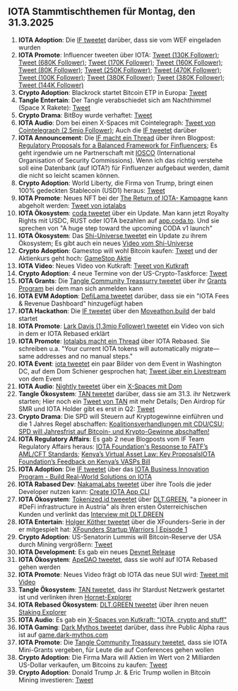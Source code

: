## IOTA Stammtischthemen für Montag, den 31.3.2025

1. **IOTA Adoption**: Die [IF tweetet](https://x.com/iota/status/1904473370810626286) darüber, dass sie vom WEF eingeladen wurden
2. **IOTA Promote**: Influencer tweeten über IOTA: [Tweet (130K Follower)](https://x.com/blackbeardXBT/status/1904419569701105963); [Tweet (680K Follower)](https://x.com/MartiniGuyYT/status/1904515909558935802); [Tweet (170K Follower)](https://x.com/0xChainMind/status/1904496972481941801); [Tweet (160K Follower)](https://x.com/thecryptomonk/status/1904581237546659877); [Tweet (80K Follower)](https://x.com/blazing420s/status/1904783091870073074); [Tweet (250K Follower)](https://x.com/QuintenFrancois/status/1904798614305857845); [Tweet (470K Follower)](https://x.com/AltCryptoGems/status/1904847045078188101); [Tweet (100K Follower)](https://x.com/kurcenli34/status/1904996435365617870); [Tweet (380K Follower)](https://x.com/MerlijnTrader/status/1905213208568512948); [Tweet (380K Follower)](https://x.com/MerlijnTrader/status/1906398519071781044); [Tweet (144K Follower)](https://x.com/top7ico/status/1906635568466784532)
3. **Crypto Adoption**: Blackrock startet Bitcoin ETP in Europa: [Tweet](https://x.com/BTC_Archive/status/1904463475235024980)
4. **Tangle Entertain**: Der Tangle verabschiedet sich am Nachthimmel (Space X Rakete): [Tweet](https://x.com/volcaholic1/status/1904308984149856522)
5. **Crypto Drama**: BitBoy wurde verhaftet: [Tweet](https://x.com/Cointelegraph/status/1904737896030232626)
6. **IOTA Audio**: Dom bei einen X-Spaces mit Cointelegraph: [Tweet von Cointelegraph (2,5mio Follower)](https://x.com/Cointelegraph/status/1904533672105013653); Auch die [IF tweetet](https://x.com/iota/status/1904504396844769415) darüber
7. **IOTA Announcement**: Die [IF macht ein Thread](https://x.com/iota/status/1904533739260002555) über ihren Blogpost: [Regulatory Proposals for a Balanced Framework for Finfluencers](https://blog.iota.org/regulatory-proposals-finfluencers/); Es geht irgendwie um ne Partnerschaft mit [IOSCO](https://www.iosco.org/?ref=blog.iota.org) (International Organisation of Security Commissions). Wenn ich das richtig verstehe soll eine Datenbank (auf IOTA?) für Finfluenzer aufgebaut werden, damit die nicht so leicht scamen können.
8. **Crypto Adoption**: World Liberty, die Firma von Trump, bringt einen 100% gedeckten Stablecoin (USD1) heraus: [Tweet](https://x.com/Ashcryptoreal/status/1904525564838343103)
9. **IOTA Promote**: Neues NFT bei der [The Return of IOTA- Kampagne](https://guild.xyz/iota/the-return-of-iota) kann abgeholt werden: [Tweet von iotalabs](https://x.com/iotalabs_/status/1904550472851087783)
10. **IOTA Ökosystem**: [coda tweetet](https://x.com/coda_digital/status/1904517202386288799) über ein Update. Man kann jetzt Royalty Rights mit USDC, RUST oder IOTA bezahlen auf [app.coda.to](https://t.co/TN6bnS1hDG). Und sie sprechen von "A huge step toward the upcoming CODA v1 launch"
11. **IOTA Ökosystem**: Das [Shi-Universe tweetet](https://x.com/Shiuniverse/status/1904579033213657189) ein Update zu ihrem Ökosystem; Es gibt  auch ein neues [Video vom Shi-Universe](https://www.youtube.com/channel/UC8Do7-R_9jU0poNLpBqp8jg)
12. **Crypto Adoption**: Gamestop will wohl Bitcoin kaufen: [Tweet](https://x.com/BitcoinMagazine/status/1904626952126029858) und der Aktienkurs geht hoch: [GameStop Aktie](https://www.finanzen.net/aktien/gamestop-aktie)
13. **IOTA Video**: Neues Video von Kutkraft: [Tweet von Kutkraft](https://x.com/kutkraft/status/1904679077992419759)
14. **Crypto Adoption**: 4 neue Termine von der US-Crypto-Taskforce: [Tweet](https://x.com/Cointelegraph/status/1904699827923173558)
15. **IOTA Grants**: Die [Tangle Community Treassurry tweetet](https://x.com/TangleTreasury/status/1904762769934868745) über ihr [Grants Program](https://t.co/vQXTx3fwkD) bei dem man sich anmelden kann
16. **IOTA EVM Adoption**: [DefiLama tweetet](https://x.com/DefiLlama/status/1904634414883364956) darüber, dass sie ein "IOTA Fees & Revenue Dashboard" hinzugefügt haben
17. **IOTA Hackathon**: Die [IF tweetet](https://x.com/iota/status/1904868083858051190) über den [Moveathon.build](https://www.moveathon.build/) der bald startet
18. **IOTA Promote**: [Lark Davis (1,3mio Follower) tweetet](https://x.com/TheCryptoLark/status/1904986061547155859) ein Video von sich in dem er IOTA Rebased erklärt
19. **IOTA Promote**: [Iotalabs macht ein Thread](https://x.com/iotalabs_/status/1904927692836745482) über IOTA Rebased. Sie schreiben u.a. "Your current IOTA tokens will automatically migrate—same addresses and no manual steps."
20. **IOTA Event**: [iota tweetet](https://x.com/iota/status/1904960924856770633) ein paar Bilder von dem Event in Washington DC, auf dem Dom Schiener gesprochen hat; [Tweet über ein Livestream](https://x.com/GMZeusINV/status/1904878639251939777) von dem Event
21. **IOTA Audio**: [Nightly tweetet](https://x.com/Nightly_app/status/1904900900012851420) über ein [X-Spaces mit Dom](https://x.com/Nightly_app/status/1905236106460741701)
22. **Tangle Ökosystem**: [TAN tweetet](https://x.com/tan_technology/status/1905179477115822468) darüber, dass sie am 31.3. ihr Netzwerk starten; Hier noch ein [Tweet von TAN](https://x.com/tan_technology/status/1906272436116468170) mit mehr Details; Den Airdrop für SMR und IOTA Holder gibt es erst in Q2: [Tweet](https://x.com/tan_technology/status/1906617007526859200)
23. **Crypto Drama**: Die SPD will Steuern auf Kryptogewinne einführen und die 1 Jahres Regel abschaffen: [Koalitionsverhandlungen mit CDU/CSU: SPD will Jahresfrist auf Bitcoin- und Krypto-Gewinne abschaffen!](v)
24. **IOTA Regulatory Affairs**: Es gab 2 neue Blogposts vom IF Team Regulatory Affairs heraus: [IOTA Foundation's Response to FATF’s AML/CFT Standards](https://blog.iota.org/fatf-aml-cft-standards-response/); [Kenya’s Virtual Asset Law: Key ProposalsIOTA Foundation’s Feedback on Kenya’s VASPs Bill](https://blog.iota.org/kenya-virtual-asset-law-proposals/)
25. **IOTA Adoption**: Die [IF tweetet](https://x.com/iota/status/1905258516387946961) über das [IOTA Business Innovation Program - Build Real-World Solutions on IOTA](https://blog.iota.org/iota-business-innovation-program/)
26. **IOTA Rabased Dev**: [NakamaLabs tweetet](https://x.com/Nakama_Labs/status/1905263439251165492) über ihre Tools die jeder Developer nutzen kann: [Create IOTA App CLI](https://create-iota-app.vercel.app/)
27. **IOTA Ökosystem**: [Tokenized.id tweeetet](https://x.com/tokenizeitHQ/status/1905545395402318215) über [DLT.GREEN](https://dlt.green/de), "a pioneer in #DeFi infrastructure in Austria" als ihren ersten Österreichischen Kunden und verlinkt das [Interview mit DLT.DREEN](https://www.tokenize.it/en/resources/blog/dlt-green)
28. **IOTA Entertain**: [Holger Köther tweetet](https://x.com/HolgerKoether/status/1905568728936218879) über die XFounders-Serie in der er mitgespielt hat: [XFounders Startup Warriors | Episode 1](https://www.youtube.com/watch?v=p1dvCSfnYK8)
29. **Crypto Adoption**: US-Senatorin Lummis will Bitcoin-Reserve der USA durch Mining vergrößern: [Tweet](https://x.com/blocktrainer/status/1905415530036474061)
30. **IOTA Development**: Es gab ein neues [Devnet Release](https://github.com/iotaledger/iota/releases)
31. **IOTA Ökosystem**: [ApeDAO tweetet](https://x.com/0xApeDAO/status/1905324126774198374), dass sie wohl auf IOTA Rebased gehen werden
32. **IOTA Promote**: Neues Video frägt ob IOTA das neue SUI wird: [Tweet mit Video](https://x.com/cryptopizzagirl/status/1905308945368948872)
33. **Tangle Ökosystem**: [TAN tweetet](https://x.com/tan_technology/status/1905914545224466451), dass ihr Stardust Netzwerk gestartet ist und verlinken ihren [Hornet-Explorer](https://api.tan.technology/dashboard/explorer)
34. **IOTA Rebased Ökosystem**: [DLT.GREEN tweetet](https://x.com/dlt_green/status/1905901808549081174) über ihren neuen [Staking Explorer](https://dlt.green/de/services/staking-explorer)
35. **IOTA Audio**: Es gab ein [X-Spaces von Kutkraft: "IOTA, crypto and stuff"](https://x.com/kutkraft/status/1906436248870559904) 
36. **IOTA Gaming**: [Dark Mythos tweetet](https://x.com/DarkMythosIOTA/status/1906624637070434667) darüber, dass ihre Public Alpha raus ist auf [game.dark-mythos.com](https://t.co/hMuUMPv4N8)
37. **IOTA Promote**: Die [Tangle Community Treassury tweetet](https://x.com/TangleTreasury/status/1906614585177915400), dass sie IOTA Mini-Grants vergeben, für Leute die auf Conferences gehen wollen
38. **Crypto Adoption**: Die Firma Mara will Aktien im Wert von 2 Milliarden US-Dollar verkaufen, um Bitcoins zu kaufen: [Tweet](https://x.com/rovercrc/status/1906044012529598613)
39. **Crypto Adoption**: Donald Trump Jr. & Eric Trump wollen in Bitcoin Mining investieren: [Tweet](https://x.com/WatcherGuru/status/1906642723156959584)
